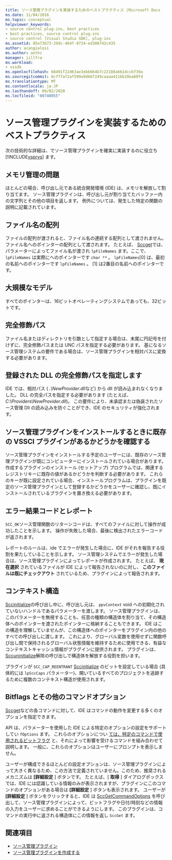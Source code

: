 ```yaml
---
title: ソース管理プラグインを実装するためのベストプラクティス |Microsoft Docs
ms.date: 11/04/2016
ms.topic: conceptual
helpviewer_keywords:
- source control plug-ins, best practices
- best practices, source control plug-ins
- source control [Visual Studio SDK], plug-ins
ms.assetid: 85e73b73-29dc-464f-8734-ed308742c435
author: acangialosi
ms.author: anthc
manager: jillfra
ms.workload:
- vssdk
ms.openlocfilehash: 68491f22d63ae3ebb664b7c22188a661dccbf39a
ms.sourcegitcommit: 6cfffa72af599a9d667249caaaa411bb28ea69fd
ms.translationtype: MT
ms.contentlocale: ja-JP
ms.lasthandoff: 09/02/2020
ms.locfileid: "80740055"
---
```

# <a name="best-practices-for-implementing-a-source-control-plug-in"></a>ソース管理プラグインを実装するためのベストプラクティス
次の技術的な詳細は、でソース管理プラグインを確実に実装するのに役立ち [!INCLUDE[vsprvs](../code-quality/includes/vsprvs_md.md)] ます。

## <a name="memory-management-issues"></a>メモリ管理の問題
 ほとんどの場合、呼び出し元である統合開発環境 (IDE) は、メモリを解放して割り当てます。 ソース管理プラグインは、呼び出し元が割り当てたバッファー内の文字列とその他の項目を返します。 例外については、発生した特定の関数の説明に記載されています。

## <a name="arrays-of-file-names"></a>ファイル名の配列
 ファイルの配列が渡されると、ファイル名の連続する配列として渡されません。 ファイル名へのポインターの配列として渡されます。 たとえば、 [Sccget](../extensibility/sccget-function.md)では、パラメーターによってファイル名が渡され `lpFileNames` ます。ここで、 `lpFileNames` は実際にへのポインターです `char **` 。 `lpFileNames`[0] は、最初の名前へのポインターです `lpFileNames` 。 [1] は2番目の名前へのポインターです。

## <a name="large-model"></a>大規模なモデル
 すべてのポインターは、16ビットオペレーティングシステムであっても、32ビットです。

## <a name="fully-qualified-paths"></a>完全修飾パス
 ファイル名またはディレクトリを引数として指定する場合は、末尾に円記号を付けずに、完全修飾パスまたは UNC パスを指定する必要があります。 基になるソース管理システムの要件である場合は、ソース管理プラグインを相対パスに変換する必要があります。

## <a name="specify-a-fully-qualified-path-for-the-registered-dll"></a>登録された DLL の完全修飾パスを指定します
 IDE では、相対パス ( *.\NewProvider.dll*など) から dll が読み込まれなくなりました。 DLL の完全パスを指定する必要があります (たとえば、 *C:\Providers\NewProvider.dll*)。 この要件により、未承認または偽装されたソース管理 Dll の読み込みを防ぐことができ、IDE のセキュリティが強化されます。

## <a name="check-for-an-existing-vssci-plug-in-when-you-install-your-source-control-plug-in"></a>ソース管理プラグインをインストールするときに既存の VSSCI プラグインがあるかどうかを確認する
 ソース管理プラグインをインストールする予定のユーザーには、既存のソース管理プラグインが既にコンピューターにインストールされている場合があります。 作成するプラグインのインストール (セットアップ) プログラムでは、関連するレジストリキーに既存の値があるかどうかを判断する必要があります。 これらのキーが既に設定されている場合、インストールプログラムは、プラグインを既定のソース管理プラグインとして登録するかどうかをユーザーに確認し、既にインストールされているプラグインを置き換える必要があります。

## <a name="error-result-codes-and-reporting"></a>エラー結果コードとレポート
 `SCC_OK`ソース管理関数のリターンコードは、すべてのファイルに対して操作が成功したことを示します。 操作が失敗した場合、最後に検出されたエラーコードが返されます。

 レポートのルールは、ide でエラーが発生した場合に、IDE がそれを報告する役割を果たしていることを示します。 ソース管理システムでエラーが発生した場合は、ソース管理プラグインによってレポートが作成されます。 たとえば、 **現在選択** されているファイルが IDE によって報告されないのに対し、 **このファイルは既にチェックアウト** されているため、プラグインによって報告されます。

## <a name="the-context-structure"></a>コンテキスト構造
 [Sccinitialize](../extensibility/sccinitialize-function.md)の呼び出し中に、呼び出し元は、 `ppvContext` void への初期化されていないハンドルであるパラメーターを渡します。 ソース管理プラグインは、このパラメーターを無視することも、任意の種類の構造体を割り当て、その構造体へのポインターを渡されたポインターに格納することもできます。 IDE はこの構造を理解していませんが、この構造体へのポインターをプラグイン内の他のすべての呼び出しに渡します。 これにより、グローバル変数を使用せずに関数呼び出し間で保持されるグローバル状態情報を維持するために使用できる、有益なコンテキストキャッシュ情報がプラグインに提供されます。 プラグインは、 [Sccuninitialize](../extensibility/sccuninitialize-function.md)解除の呼び出しで構造体を解放する役割を担います。

 プラグインが `SCC_CAP_REENTRANT` [Sccinitialize](../extensibility/sccinitialize-function.md) のビットを設定している場合 (具体的には `lpSccCaps` パラメーター)、開いているすべてのプロジェクトを追跡するために複数のコンテキスト構造が使用されます。

## <a name="bitflags-and-other-command-options"></a>Bitflags とその他のコマンドオプション
 [Sccget](../extensibility/sccget-function.md)などの各コマンドに対して、IDE はコマンドの動作を変更する多くのオプションを指定できます。

 API は、パラメーターを使用した IDE による特定のオプションの設定をサポートしてい `fOptions` ます。 これらのオプションについ [ては、特定のコマンドで使用されるビットフラグ](../extensibility/bitflags-used-by-specific-commands.md) と、それによって影響を受けるコマンドを組み合わせて説明します。 一般に、これらのオプションはユーザーにプロンプトを表示しません。

 ユーザーが構成できるほとんどの設定オプションは、ソース管理プラグインによって大きく異なるため、この方法で定義されていません。このため、推奨されるメカニズムは **[詳細設定** ] ボタンです。 たとえば、[ **取得** ] ダイアログボックスでは、IDE には認識している情報のみが表示されますが、プラグインにこのコマンドのオプションがある場合は **[詳細設定** ] ボタンも表示されます。 ユーザーが **[詳細設定** ] ボタンをクリックすると、IDE は [SccGetCommandOptions](../extensibility/sccgetcommandoptions-function.md) を呼び出して、ソース管理プラグインによって、ビットフラグや日付/時刻などの情報の入力をユーザーに求めることができるようにします。 このプラグインは、コマンドの実行中に返される構造体にこの情報を返し `SccGet` ます。

## <a name="see-also"></a>関連項目
- [ソース管理プラグイン](../extensibility/source-control-plug-ins.md)
- [ソース管理プラグインを作成する](../extensibility/internals/creating-a-source-control-plug-in.md)
